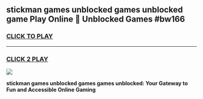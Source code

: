 
## stickman games unblocked games unblocked game Play Online 👋 Unblocked Games #bw166
<h3>
<a href="https://premium.freeplayer.one?title=stickman_games_unblocked_games&ref=21F">CLICK TO PLAY</a></h3>
<hr>

<h3>
<a href="https://premium.freeplayer.one?title=stickman_games_unblocked_games&ref=21F">CLICK 2 PLAY</a>
  
</h3>

<a href="https://premium.freeplayer.one?title=stickman_games_unblocked_games&ref=21F/"><img src="https://clearcache.store/games.png"></a>


**stickman games unblocked games games unblocked: Your Gateway to Fun and Accessible Online Gaming**
